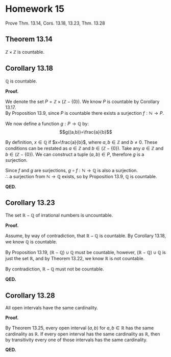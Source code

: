 # Homework 15
Prove Thm. 13.14, Cors. 13.18, 13.23, Thm. 13.28

## Theorem 13.14  
$\mathbb{Z}\times \mathbb{Z}$ is countable.  

## Corollary 13.18  
$\mathbb{Q}$ is countable.  

**Proof.**  

We denote the set $P=\mathbb{Z}\times(\mathbb{Z}-\{0\})$.  We know $P$ is countable by Corollary 13.17.  
By Proposition 13.9, since $P$ is countable there exists a surjection $f:\mathbb{N}\to P$.  

We now define a function $g : P \to \mathbb{Q}$ by:  
$$g((a,b))=\frac{a}{b}$$  

By definition, $x\in\mathbb{Q}$ if $x=\frac{a}{b}$, where $a,b\in\mathbb{Z}$ and $b\neq 0$. These conditions can be restated as $a\in\mathbb{Z}$ and $b\in(\mathbb{Z}-\{0\})$. Take any $a\in\mathbb{Z}$ and $b\in(\mathbb{Z}-\{0\})$. We can construct a tuple $(a,b)\in P$, therefore $g$ is a surjection.  

Since $f$ and $g$ are surjections, $g\circ f : \mathbb{N}\to \mathbb{Q}$ is also a surjection.  
$\therefore$ a surjection from $\mathbb{N}\to\mathbb{Q}$ exists, so by Proposition 13.9, $\mathbb{Q}$ is countable.  

**QED.**  

## Corollary 13.23  
The set $\mathbb{R}-\mathbb{Q}$ of irrational numbers is uncountable.  

**Proof.**  

Assume, by way of contradiction, that $\mathbb{R}-\mathbb{Q}$ is countable. By Corollary 13.18, we know $\mathbb{Q}$ is countable. 

By Proposition 13.19, $(\mathbb{R}-\mathbb{Q})\cup \mathbb{Q}$ must be countable, however, $(\mathbb{R}-\mathbb{Q})\cup \mathbb{Q}$ is just the set $\mathbb{R}$, and by Theorem 13.22, we know $\mathbb{R}$ is not countable. 

By contradiction, $\mathbb{R}-\mathbb{Q}$ must not be countable.  

**QED.**  

## Corollary 13.28  
All open intervals have the same cardinality.  

**Proof.**  

By Theorem 13.25, every open interval $(a,b)$ for $a,b\in\mathbb{R}$ has the same cardinality as $\mathbb{R}$. If every open interval has the same cardinality as $\mathbb{R}$, then by transitivity every one of those intervals has the same cardinality.  

**QED.**  